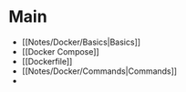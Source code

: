 # Main
- [[Notes/Docker/Basics|Basics]]
- [[Docker Compose]]
- [[Dockerfile]]
- [[Notes/Docker/Commands|Commands]]
- 